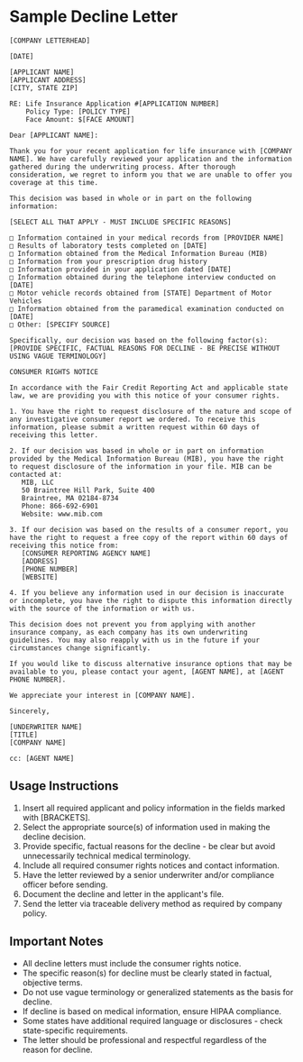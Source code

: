 # Sample Decline Letter

```
[COMPANY LETTERHEAD]

[DATE]

[APPLICANT NAME]
[APPLICANT ADDRESS]
[CITY, STATE ZIP]

RE: Life Insurance Application #[APPLICATION NUMBER]
    Policy Type: [POLICY TYPE]
    Face Amount: $[FACE AMOUNT]

Dear [APPLICANT NAME]:

Thank you for your recent application for life insurance with [COMPANY NAME]. We have carefully reviewed your application and the information gathered during the underwriting process. After thorough consideration, we regret to inform you that we are unable to offer you coverage at this time.

This decision was based in whole or in part on the following information:

[SELECT ALL THAT APPLY - MUST INCLUDE SPECIFIC REASONS]

□ Information contained in your medical records from [PROVIDER NAME]
□ Results of laboratory tests completed on [DATE]
□ Information obtained from the Medical Information Bureau (MIB)
□ Information from your prescription drug history
□ Information provided in your application dated [DATE]
□ Information obtained during the telephone interview conducted on [DATE]
□ Motor vehicle records obtained from [STATE] Department of Motor Vehicles
□ Information obtained from the paramedical examination conducted on [DATE]
□ Other: [SPECIFY SOURCE]

Specifically, our decision was based on the following factor(s):
[PROVIDE SPECIFIC, FACTUAL REASONS FOR DECLINE - BE PRECISE WITHOUT USING VAGUE TERMINOLOGY]

CONSUMER RIGHTS NOTICE

In accordance with the Fair Credit Reporting Act and applicable state law, we are providing you with this notice of your consumer rights.

1. You have the right to request disclosure of the nature and scope of any investigative consumer report we ordered. To receive this information, please submit a written request within 60 days of receiving this letter.

2. If our decision was based in whole or in part on information provided by the Medical Information Bureau (MIB), you have the right to request disclosure of the information in your file. MIB can be contacted at:
   MIB, LLC
   50 Braintree Hill Park, Suite 400
   Braintree, MA 02184-8734
   Phone: 866-692-6901
   Website: www.mib.com

3. If our decision was based on the results of a consumer report, you have the right to request a free copy of the report within 60 days of receiving this notice from:
   [CONSUMER REPORTING AGENCY NAME]
   [ADDRESS]
   [PHONE NUMBER]
   [WEBSITE]

4. If you believe any information used in our decision is inaccurate or incomplete, you have the right to dispute this information directly with the source of the information or with us.

This decision does not prevent you from applying with another insurance company, as each company has its own underwriting guidelines. You may also reapply with us in the future if your circumstances change significantly.

If you would like to discuss alternative insurance options that may be available to you, please contact your agent, [AGENT NAME], at [AGENT PHONE NUMBER].

We appreciate your interest in [COMPANY NAME].

Sincerely,

[UNDERWRITER NAME]
[TITLE]
[COMPANY NAME]

cc: [AGENT NAME]
```

## Usage Instructions

1. Insert all required applicant and policy information in the fields marked with [BRACKETS].
2. Select the appropriate source(s) of information used in making the decline decision.
3. Provide specific, factual reasons for the decline - be clear but avoid unnecessarily technical medical terminology.
4. Include all required consumer rights notices and contact information.
5. Have the letter reviewed by a senior underwriter and/or compliance officer before sending.
6. Document the decline and letter in the applicant's file.
7. Send the letter via traceable delivery method as required by company policy.

## Important Notes

- All decline letters must include the consumer rights notice.
- The specific reason(s) for decline must be clearly stated in factual, objective terms.
- Do not use vague terminology or generalized statements as the basis for decline.
- If decline is based on medical information, ensure HIPAA compliance.
- Some states have additional required language or disclosures - check state-specific requirements.
- The letter should be professional and respectful regardless of the reason for decline. 